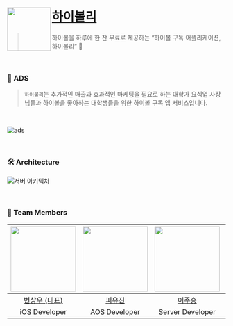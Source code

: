 # [하이볼리](https://linktr.ee/highbally_official) <img src="https://github.com/highbally/.github/assets/86800087/a4ae6af3-49e2-4f87-84f3-8f53a12d6572" align=left width=100>


> 하이볼을 하루에 한 잔 무료로 제공하는 “하이볼 구독 어플리케이션, 하이볼리” 🍹

<br>

### 💭 ADS
> `하이볼리`는 추가적인 매출과 효과적인 마케팅을 필요로 하는 대학가 요식업 사장님들과 하이볼을 좋아하는 대학생들을 위한 하이볼 구독 앱 서비스입니다.

<br>

![ads](https://github.com/highbally/.github/assets/86800087/dfb48608-20ca-414d-b45c-7e4803942fbf)

<br>

### 🛠️ Architecture
![서버 아키텍처](https://github.com/highbally/.github/assets/86800087/467e4a6d-0b02-485f-a509-19998dc83512)

<br>

### 🙌 Team Members 
  
| <img src="https://avatars.githubusercontent.com/boogios"  width=150> | <img src="https://avatars.githubusercontent.com/PIYUJIN"  width=150> | <img src="https://avatars.githubusercontent.com/JuseungL"  width=150> | <img src="https://avatars.githubusercontent.com/InveloperJihyeok"  width=150> |
|:--:|:--:|:--:|:--:|
| [변상우 (대표)](https://github.com/boogios) | [피유진](https://github.com/PIYUJIN) | [이주승](https://github.com/JuseungL) | [최지혁](https://github.com/InveloperJihyeok) |
|iOS Developer|AOS Developer|Server Developer|Server Developer|
